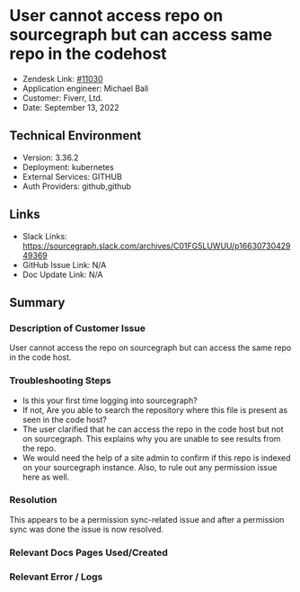 
# User cannot access repo on sourcegraph but can access same repo in the codehost <!-- Ticket Title  Hint: include keywords to make it searchable -->

- Zendesk Link: [#11030](https://sourcegraph.zendesk.com/agent/tickets/11030)
- Application engineer: Michael Bali
- Customer: Fiverr, Ltd. <!-- Redact if this contains personally identifying information -->
- Date: September 13, 2022

<!-- Data populated from integration, speak to Ben Gordon or Michael Bali if not working -->
<!-- During Internal team trial, fill missing data manually (we are waiting for all data to sync) -->

## Technical Environment
- Version: 3.36.2​
- Deployment: kubernetes
- External Services: GITHUB
- Auth Providers: github,github


## Links
<!-- Data for application engineer manual entry -->
- Slack Links: https://sourcegraph.slack.com/archives/C01FG5LUWUU/p1663073042949369
- GitHub Issue Link: N/A
- Doc Update Link: N/A

## Summary
### Description of Customer Issue
User cannot access the repo on sourcegraph but can access the same repo in the code host.

### Troubleshooting Steps
- Is this your first time logging into sourcegraph?
- If not, Are you able to search the repository where this file is present as seen in the code host?
- The user clarified that he can access the repo in the code host but not on sourcegraph. This explains why you are unable to see results from the repo.
- We would need the help of a site admin to confirm if this repo is indexed on your sourcegraph instance. Also, to rule out any permission issue here as well.

### Resolution
This appears to be a permission sync-related issue and after a permission sync was done the issue is now resolved.

### Relevant Docs Pages Used/Created

### Relevant Error / Logs
<!-- Please redact keys, tokens, and personal identifying information -->


<!-- Once complete, upload a copy to https://github.com/sourcegraph/support-tools-internal/tree/main/resolved-tickets as a .md file -->
<!-- Name the file 11030.md -->
